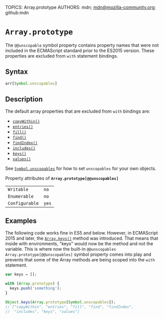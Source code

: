 TOPICS: Array.prototype
AUTHORS: mdn; mdn@mozilla-community.org; github:mdn

# `Array.prototype`

The `@@unscopable` symbol property contains property names that were not included in the ECMAScript
standard prior to the ES2015 version. These properties are excluded from `with` statement bindings.

## Syntax

```javascript
arr[Symbol.unscopables]
```

## Description

The default array properties that are excluded from `with` bindings are:

- [`copyWithin()`](/en/webfrontend/Array.copyWithin)
- [`entries()`](/en/webfrontend/Array.entries)
- [`fill()`](/en/webfrontend/Array.fill)
- [`find()`](/en/webfrontend/Array.find)
- [`findIndex()`](/en/webfrontend/Array.findIndex)
- [`includes()`](/en/webfrontend/Array.includes)
- [`keys()`](/en/webfrontend/Array.keys)
- [`values()`](/en/webfrontend/Array.values)

See [`Symbol.unscopables`](/en/webfrontend/Symbol.unscopables) for how to set `unscopables` for
your own objects.

Property attributes of **`Array.prototype[@@unscopables]`**

|  |  |
| :--- | :--- |
| `Writable` | `no` |
| `Enumerable` | `no` |
| `Configurable` | `yes` |

## Examples

The following code works fine in ES5 and below. However, in ECMAScript 2015 and later, the [`Array.keys()`](/en/webfrontend/Array.keys)
method was introduced. That means that inside with environments, "keys" would now be the method and
not the variable. This is where now the built-in `@@unscopables` `Array.prototype[@@unscopables]`
symbol property comes into play and prevents that some of the Array methods are being scoped into
the `with` statement.

```javascript
var keys = [];

with (Array.prototype) {
  keys.push('something');
}

Object.keys(Array.prototype[Symbol.unscopables]);
// ["copyWithin", "entries", "fill", "find", "findIndex",
//  "includes", "keys", "values"]
```

